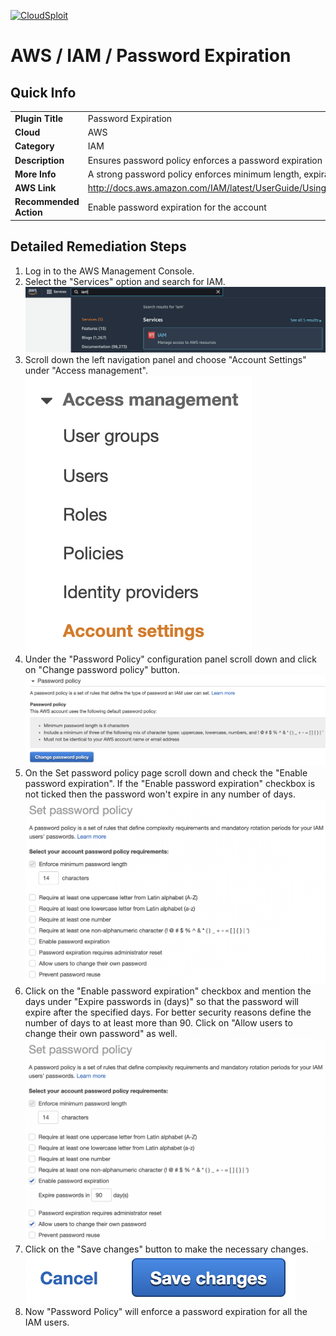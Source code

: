 [![CloudSploit](https://cloudsploit.com/img/logo-new-big-text-100.png "CloudSploit")](https://cloudsploit.com)

# AWS / IAM / Password Expiration

## Quick Info

| | |
|-|-|
| **Plugin Title** | Password Expiration |
| **Cloud** | AWS |
| **Category** | IAM |
| **Description** | Ensures password policy enforces a password expiration |
| **More Info** | A strong password policy enforces minimum length, expirations, reuse, and symbol usage |
| **AWS Link** | http://docs.aws.amazon.com/IAM/latest/UserGuide/Using_ManagingPasswordPolicies.html |
| **Recommended Action** | Enable password expiration for the account |

## Detailed Remediation Steps
1. Log in to the AWS Management Console.
2. Select the "Services" option and search for IAM. </br><img src="/resources/aws/iam/password-expiration/step2.png"/>
3. Scroll down the left navigation panel and choose "Account Settings" under "Access management". </br><img src="/resources/aws/iam/password-expiration/step3.png"/>
4. Under the "Password Policy" configuration panel scroll down and click on "Change password policy" button.</br><img src="/resources/aws/iam/password-expiration/step4.png"/>
5. On the Set password policy page scroll down and check the "Enable password expiration". If the "Enable password expiration" checkbox is not ticked then the password won't expire in any number of days. </br><img src="/resources/aws/iam/password-expiration/step5.png"/>
6. Click on the "Enable password expiration" checkbox and mention the days under "Expire passwords in (days)" so that the password will expire after the specified days. For better security reasons define the number of days to at least more than 90. Click on "Allow users to change their own password" as well.</br><img src="/resources/aws/iam/password-expiration/step6.png"/>
7. Click on the "Save changes" button to make the necessary changes.</br><img src="/resources/aws/iam/password-expiration/step7.png"/>
8. Now "Password Policy" will enforce a password expiration for all the IAM users.</br>
